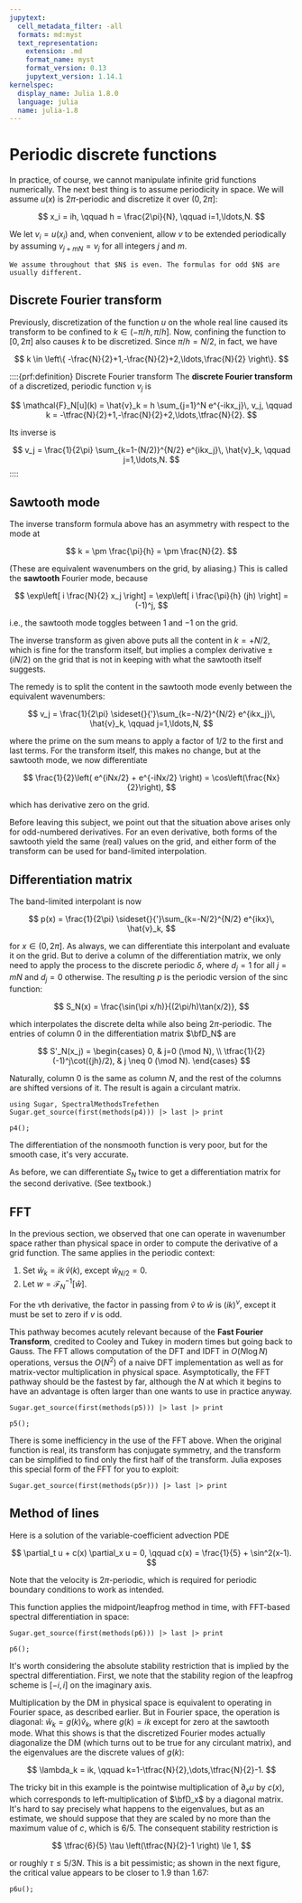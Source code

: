 ```yaml
---
jupytext:
  cell_metadata_filter: -all
  formats: md:myst
  text_representation:
    extension: .md
    format_name: myst
    format_version: 0.13
    jupytext_version: 1.14.1
kernelspec:
  display_name: Julia 1.8.0
  language: julia
  name: julia-1.8
---
```


# Periodic discrete functions

In practice, of course, we cannot manipulate infinite grid functions numerically. The next best thing is to assume periodicity in space. We will assume $u(x)$ is $2\pi$-periodic and discretize it over $(0,2\pi]:$

$$
x_i = ih, \qquad h = \frac{2\pi}{N}, \qquad i=1,\ldots,N. 
$$

We let $v_i=u(x_i)$ and, when convenient, allow $v$ to be extended periodically by assuming $v_{j+mN}=v_j$ for all integers $j$ and $m$. 

```{caution}
We assume throughout that $N$ is even. The formulas for odd $N$ are usually different.
```

## Discrete Fourier transform

Previously, discretization of the function $u$ on the whole real line caused its transform to be confined to $k \in (-\pi/h,\pi/h]$. Now, confining the function to $[0,2\pi]$ also causes $k$ to be discretized. Since $\pi/h=N/2$, in fact, we have

$$
k \in \left\{ -\frac{N}{2}+1,-\frac{N}{2}+2,\ldots,\frac{N}{2} \right\}. 
$$


::::{prf:definition} Discrete Fourier transform
The **discrete Fourier transform** of a discretized, periodic function $v_j$ is 

$$
\mathcal{F}_N[u](k) = \hat{v}_k = h \sum_{j=1}^N e^{-ikx_j}\, v_j, \qquad  k = -\tfrac{N}{2}+1,-\frac{N}{2}+2,\ldots,\tfrac{N}{2}. 
$$

Its inverse is

$$
v_j = \frac{1}{2\pi} \sum_{k=1-(N/2)}^{N/2} e^{ikx_j}\, \hat{v}_k, \qquad  j=1,\ldots,N. 
$$
::::

## Sawtooth mode

The inverse transform formula above has an asymmetry with respect to the mode at 

$$
k = \pm \frac{\pi}{h} = \pm \frac{N}{2}. 
$$

(These are equivalent wavenumbers on the grid, by aliasing.) This is called the **sawtooth** Fourier mode, because

$$
\exp\left[ i \frac{N}{2} x_j \right] = \exp\left[ i \frac{\pi}{h} (jh) \right] = (-1)^j,
$$

i.e., the sawtooth mode toggles between $1$ and $-1$ on the grid. 

The inverse transform as given above puts all the content in $k=+N/2$, which is fine for the transform itself, but implies a complex derivative $\pm (iN/2)$ on the grid that is not in keeping with what the sawtooth itself suggests. 

The remedy is to split the content in the sawtooth mode evenly between the equivalent wavenumbers:

$$
v_j = \frac{1}{2\pi} \sideset{}{'}\sum_{k=-N/2}^{N/2} e^{ikx_j}\, \hat{v}_k, \qquad  j=1,\ldots,N,
$$

where the prime on the sum means to apply a factor of $1/2$ to the first and last terms. For the transform itself, this makes no change, but at the sawtooth mode, we now differentiate 

$$
\frac{1}{2}\left( e^{iNx/2} + e^{-iNx/2} \right) = \cos\left(\frac{Nx}{2}\right), 
$$

which has derivative zero on the grid.

Before leaving this subject, we point out that the situation above arises only for odd-numbered derivatives. For an even derivative, both forms of the sawtooth yield the same (real) values on the grid, and either form of the transform can be used for band-limited interpolation.

## Differentiation matrix

The band-limited interpolant is now 

$$
p(x) = \frac{1}{2\pi} \sideset{}{'}\sum_{k=-N/2}^{N/2} e^{ikx}\, \hat{v}_k,
$$

for $x\in(0,2\pi]$. As always, we can differentiate this interpolant and evaluate it on the grid. But to derive a column of the differentiation matrix, we only need to apply the process to the discrete periodic $\delta$, where $d_j=1$ for all $j=mN$ and $d_j=0$ otherwise. The resulting $p$ is the periodic version of the sinc function:

$$
S_N(x) = \frac{\sin(\pi x/h)}{(2\pi/h)\tan(x/2)},
$$

which interpolates the discrete delta while also being $2\pi$-periodic. The entries of column 0 in the differentiation matrix $\bfD_N$ are

$$
S'_N(x_j) = \begin{cases}
  0, & j=0 (\mod N), \\ 
  \tfrac{1}{2}(-1)^j\cot({jh}/2), & j \neq 0 (\mod N).
  \end{cases}
$$

Naturally, column 0 is the same as column $N$, and the rest of the columns are shifted versions of it. The result is again a circulant matrix. 

```{code-cell} julia
using Sugar, SpectralMethodsTrefethen
Sugar.get_source(first(methods(p4))) |> last |> print
```

```{code-cell} julia
p4();
```

The differentiation of the nonsmooth function is very poor, but for the smooth case, it's very accurate.

As before, we can differentiate $S_N$ twice to get a differentiation matrix for the second derivative. (See textbook.)

## FFT

In the previous section, we observed that one can operate in wavenumber space rather than physical space in order to compute the derivative of a grid function. The same applies in the periodic context:

1. Set $\hat{w}_k = i k\, \hat{v}(k)$, except $\hat{w}_{N/2}=0$.
2. Let $w = \mathcal{F}_N^{-1}[\hat{w}]$. 

For the $v$th derivative, the factor in passing from $\hat{v}$ to $\hat{w}$ is $(ik)^\nu$, except it must be set to zero if $v$ is odd.

This pathway becomes acutely relevant because of the **Fast Fourier Transform**, credited to Cooley and Tukey in modern times but going back to Gauss. The FFT allows computation of the DFT and IDFT in $O(N\log N)$ operations, versus the $O(N^2)$ of a naive DFT implementation as well as for matrix-vector multiplication in physical space. Asymptotically, the FFT pathway should be the fastest by far, although the $N$ at which it begins to have an advantage is often larger than one wants to use in practice anyway.

```{code-cell} julia
Sugar.get_source(first(methods(p5))) |> last |> print
```

```{code-cell} julia
p5();
```

There is some inefficiency in the use of the FFT above. When the original function is real, its transform has conjugate symmetry, and the transform can be simplified to find only the first half of the transform. Julia exposes this special form of the FFT for you to exploit:

```{code-cell} julia
Sugar.get_source(first(methods(p5r))) |> last |> print
```

## Method of lines

Here is a solution of the variable-coefficient advection PDE

$$
\partial_t u + c(x) \partial_x u = 0, \qquad c(x) = \frac{1}{5} + \sin^2(x-1). 
$$

Note that the velocity is $2\pi$-periodic, which is required for periodic boundary conditions to work as intended. 

This function applies the midpoint/leapfrog method in time, with FFT-based spectral differentiation in space:

```{code-cell} julia
Sugar.get_source(first(methods(p6))) |> last |> print
```

```{code-cell} julia
p6();
```

It's worth considering the absolute stability restriction that is implied by the spectral differentiation. First, we note that the stability region of the leapfrog scheme is $[-i,i]$ on the imaginary axis. 

Multiplication by the DM in physical space is equivalent to operating in Fourier space, as described earlier. But in Fourier space, the operation is diagonal: $\hat{w}_k = g(k) \hat{v}_k$, where $g(k)=ik$ except for zero at the sawtooth mode. What this shows is that the discretized Fourier modes actually diagonalize the DM (which turns out to be true for any circulant matrix), and the eigenvalues are the discrete values of $g(k)$:

$$
\lambda_k = ik, \qquad k=1-\tfrac{N}{2},\dots,\tfrac{N}{2}-1. 
$$ 

The tricky bit in this example is the pointwise multiplication of $\partial_x u$ by $c(x)$, which corresponds to left-multiplication of $\bfD_x$ by a diagonal matrix. It's hard to say precisely what happens to the eigenvalues, but as an estimate, we should suppose that they are scaled by no more than the maximum value of $c$, which is $6/5$. The consequent stability restriction is

$$
\tfrac{6}{5} \tau \left(\tfrac{N}{2}-1 \right) \le 1,
$$

or roughly $\tau \le 5/3N$. This is a bit pessimistic; as shown in the next figure, the critical value appears to be closer to 1.9 than 1.67:

```{code-cell} julia
p6u();
```
